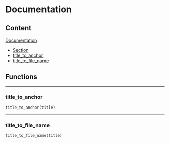 # Documentation



## Content

[Documentation](documentation.md#documentation)
- [Section](section.md#section)
- [title_to_anchor](#title_to_anchor)
- [title_to_file_name](#title_to_file_name)



## Functions

----------
### title_to_anchor



``` python
title_to_anchor(title)
```



----------
### title_to_file_name



``` python
title_to_file_name(title)
```

